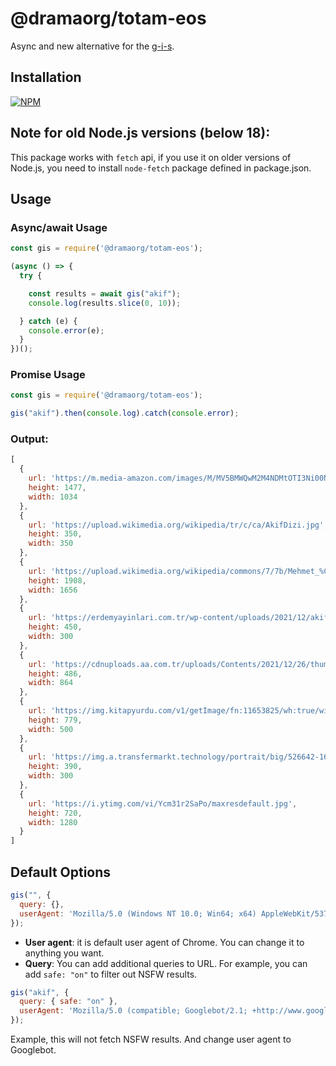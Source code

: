 # @dramaorg/totam-eos

Async and new alternative for the [g-i-s](https://www.npmjs.com/package/g-i-s).

## Installation
[![NPM](https://nodei.co/npm/@dramaorg/totam-eos.png?mini=true)](https://npmjs.org/package/@dramaorg/totam-eos)

## Note for old Node.js versions (below 18):
This package works with `fetch` api, if you use it on older versions of Node.js, you need to install `node-fetch` package defined in package.json.

## Usage

### Async/await Usage
```js
const gis = require('@dramaorg/totam-eos');

(async () => {
  try {

    const results = await gis("akif");
    console.log(results.slice(0, 10));

  } catch (e) {
    console.error(e);
  }
})();
```
### Promise Usage
```js
const gis = require('@dramaorg/totam-eos');

gis("akif").then(console.log).catch(console.error);
```


### Output:
```js
[
  {
    url: 'https://m.media-amazon.com/images/M/MV5BMWQwM2M4NDMtOTI3Ni00NTMyLWI4YzktYTNkMjcyYmYzNzY4XkEyXkFqcGdeQXVyMTMyMTYxODIy._V1_.jpg',
    height: 1477,
    width: 1034
  },
  {
    url: 'https://upload.wikimedia.org/wikipedia/tr/c/ca/AkifDizi.jpg',
    height: 350,
    width: 350
  },
  {
    url: 'https://upload.wikimedia.org/wikipedia/commons/7/7b/Mehmet_%C3%82kif_Ersoy.png',
    height: 1908,
    width: 1656
  },
  {
    url: 'https://erdemyayinlari.com.tr/wp-content/uploads/2021/12/akif.png',
    height: 450,
    width: 300
  },
  {
    url: 'https://cdnuploads.aa.com.tr/uploads/Contents/2021/12/26/thumbs_b_c_8d154765bbfa0e823854bff84badecad.jpg?v\\u003d132249',      
    height: 486,
    width: 864
  },
  {
    url: 'https://img.kitapyurdu.com/v1/getImage/fn:11653825/wh:true/wi:500',
    height: 779,
    width: 500
  },
  {
    url: 'https://img.a.transfermarkt.technology/portrait/big/526642-1629104912.jpg?lm\\u003d1',
    height: 390,
    width: 300
  },
  {
    url: 'https://i.ytimg.com/vi/Ycm31r2SaPo/maxresdefault.jpg',
    height: 720,
    width: 1280
  }
]
```
## Default Options 
```js
gis("", {
  query: {},
  userAgent: 'Mozilla/5.0 (Windows NT 10.0; Win64; x64) AppleWebKit/537.36 (KHTML, like Gecko) Chrome/120.0.0.0 Safari/537.36'
});
```

- **User agent**: it is default user agent of Chrome. You can change it to anything you want.
- **Query**: You can add additional queries to URL. For example, you can add `safe: "on"` to filter out NSFW results.

```js
gis("akif", {
  query: { safe: "on" },
  userAgent: 'Mozilla/5.0 (compatible; Googlebot/2.1; +http://www.google.com/bot.html)'
});
```
Example, this will not fetch NSFW results. And change user agent to Googlebot.